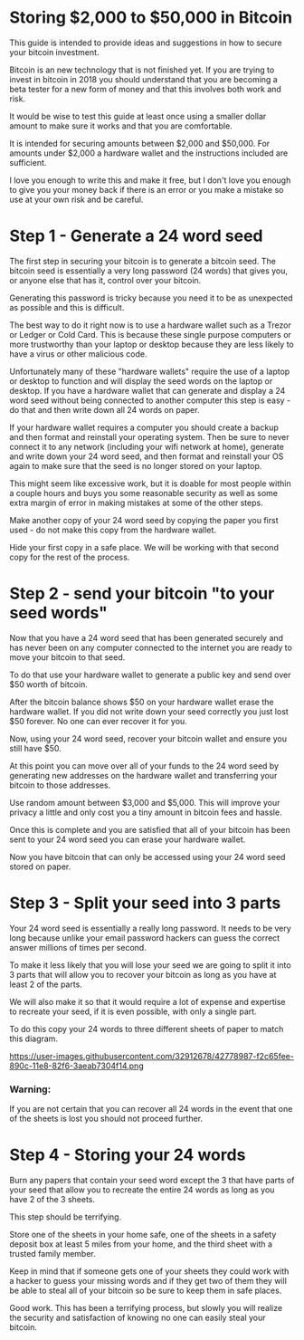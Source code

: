 # Storing $2,000 to $50,000 in Bitcoin
This guide is intended to provide
ideas and suggestions in how to 
secure your bitcoin investment.

Bitcoin is an new technology
that is not finished yet.
If you are trying to invest in
bitcoin in 2018 you should understand
that you are becoming a beta tester
for a new form of money and that
this involves both work and risk.

It would be wise to test this guide
at least once using a smaller
dollar amount to make sure it works
and that you are comfortable.

It is intended for securing amounts
between $2,000 and $50,000.
For amounts under $2,000 a hardware wallet
and the instructions included
are sufficient.

I love you enough to write this
and make it free,
but I don't love you enough
to give you your money back
if there is an error or you 
make a mistake 
so use at your own risk
and be careful.

# Step 1 - Generate a 24 word seed
The first step in securing your bitcoin
is to generate a bitcoin seed.
The bitcoin seed is essentially
a very long password
(24 words)
that gives you,
or anyone else that has it,
control over your bitcoin.

Generating this password is tricky
because you need it to be
as unexpected as possible
and this is difficult.

The best way to do it right now
is to use a hardware wallet
such as a Trezor or Ledger
or Cold Card.
This is because these single purpose 
computers or more trustworthy 
than your laptop or desktop
because they are less likely to have
a virus or other malicious code.

Unfortunately many of these "hardware wallets"
require the use of a laptop or desktop
to function and will display the seed words
on the laptop or desktop.
If you have a hardware wallet that can 
generate and display a 24 word seed
without being connected to another computer this step 
is easy - do that and then write down all 24 words on paper.

If your hardware wallet requires a computer
you should create a backup and then 
format and reinstall your operating system.
Then be sure to never connect it to any network
(including your wifi network at home),
generate and write down your 24 word seed,
and then format and reinstall your OS again
to make sure that the seed 
is no longer stored on your laptop.

This might seem like excessive work,
but it is doable for most people 
within a couple hours and buys you 
some reasonable security as well as some 
extra margin of error in making mistakes
at some of the other steps.

Make another copy of your 24 word seed
by copying the paper you first used - 
do not make this copy from the hardware
wallet.

Hide your first copy in a safe place.
We will be working with that second copy
for the rest of the process.

# Step 2 - send your bitcoin "to your seed words"
Now that you have a 24 word seed that
has been generated securely and has never been 
on any computer connected to the internet
you are ready to move your bitcoin to that seed.

To do that use your hardware wallet to generate a public key
and send over $50 worth of bitcoin.

After the bitcoin balance shows $50 on your hardware wallet
erase the hardware wallet.
If you did not write down your seed correctly 
you just lost $50 forever. 
No one can ever recover it for you.

Now, using your 24 word seed,
recover your bitcoin wallet 
and ensure you still have $50.

At this point you can move over all of your funds
to the 24 word seed by generating new
addresses on the hardware wallet and transferring
your bitcoin to those addresses.

Use random amount between $3,000 and $5,000.
This will improve your privacy a little
and only cost you a tiny amount in bitcoin fees
and hassle.

Once this is complete and you are satisfied
that all of your bitcoin has been
sent to your 24 word seed
you can erase your hardware wallet.

Now you have bitcoin that can only be
accessed using your 24 word seed
stored on paper.

# Step 3 - Split your seed into 3 parts
Your 24 word seed is essentially
a really long password.
It needs to be very long because
unlike your email password
hackers can guess the correct answer
millions of times per second.

To make it less likely that you will lose
your seed we are going to split 
it into 3 parts that will allow you
to recover your bitcoin as long as you
have at least 2 of the parts.

We will also make it so that it
would require a lot of expense
and expertise to recreate your seed,
if it is even possible,
with only a single part.

To do this copy your 24 words
to three different sheets of paper
to match this diagram.

https://user-images.githubusercontent.com/32912678/42778987-f2c65fee-890c-11e8-82f6-3aeab7304f14.png


### Warning: 
If you are not certain that you
can recover all 24 words in the
event that one of the sheets is lost
you should not proceed further.


# Step 4 - Storing your 24 words
Burn any papers that contain your seed word
except the 3 that have parts of your seed
that allow you to recreate the entire 24 
words as long as you have 2 of the 3 sheets.

This step should be terrifying.

Store one of the sheets in your home safe,
one of the sheets in a safety deposit box
at least 5 miles from your home,
and the third sheet with a trusted family member.

Keep in mind that if someone gets one of your
sheets they could work with a hacker to guess
your missing words and if they get two of them
they will be able to steal all of your bitcoin 
so be sure to keep them in safe places.

Good work. 
This has been a terrifying process,
but slowly you will realize the security
and satisfaction of knowing
no one can easily steal your bitcoin.




